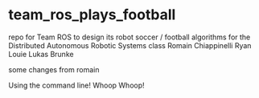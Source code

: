 # team_ros_plays_football
repo for Team ROS to design its robot soccer / football algorithms for the Distributed Autonomous Robotic Systems class
Romain Chiappinelli
Ryan Louie
Lukas Brunke

some changes from romain

Using the command line! Whoop Whoop!

